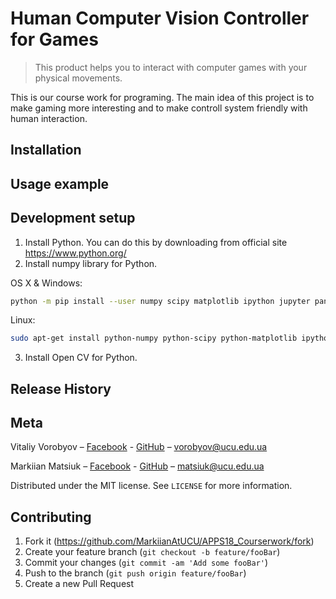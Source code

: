 # Human Computer Vision Controller for Games

> This product helps you to interact with computer games with your physical movements.

This is our course work for programing. The main idea of this project is to make gaming more interesting and to make controll system friendly with human interaction.

## Installation

## Usage example

## Development setup

1. Install Python. You can do this by downloading from official site https://www.python.org/
2. Install numpy library for Python. 

OS X & Windows:

```sh
python -m pip install --user numpy scipy matplotlib ipython jupyter pandas sympy nose
```

Linux:

```sh
sudo apt-get install python-numpy python-scipy python-matplotlib ipython ipython-notebook python-pandas python-sympy python-nose
```

3. Install Open CV for Python.
## Release History

## Meta

Vitaliy Vorobyov – [Facebook](https://www.facebook.com/v.vorobyov) - [GitHub](https://github.com/vorobyovvitaliy) – vorobyov@ucu.edu.ua

Markiian Matsiuk – [Facebook](https://www.facebook.com/Markian.Matsiuk) - [GitHub](https://github.com/MarkiianAtUCU) – matsiuk@ucu.edu.ua

Distributed under the MIT license. See ``LICENSE`` for more information.

## Contributing

1. Fork it (<https://github.com/MarkiianAtUCU/APPS18_Courserwork/fork>)
2. Create your feature branch (`git checkout -b feature/fooBar`)
3. Commit your changes (`git commit -am 'Add some fooBar'`)
4. Push to the branch (`git push origin feature/fooBar`)
5. Create a new Pull Request

